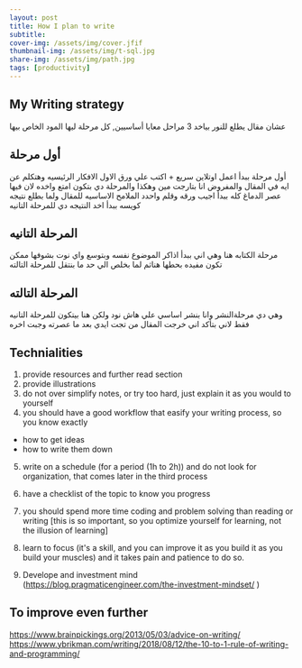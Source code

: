 ```yaml
---
layout: post
title: How I plan to write
subtitle: 
cover-img: /assets/img/cover.jfif
thumbnail-img: /assets/img/t-sql.jpg
share-img: /assets/img/path.jpg
tags: [productivity]
---
```



## My Writing strategy

عشان مقال يطلع للنور بياخد 3 مراحل معايا أساسيين, كل مرحلة ليها المود الخاص بيها

## أول مرحلة

أول مرحلة ببدأ اعمل اوتلاين سريع + اكتب علي ورق الاول الافكار الرئيسيه وهتكلم عن ايه في المقال والمفروض انا بتارجت مين وهكذا
والمرحلة دي بتكون امتع واخده لان فيها عصر الدماغ كله
ببدأ اجيب ورقه وقلم واحدد الملامح الاساسيه للمقال
ولما بطلع نتيجه كويسه
ببدأ اخد النتيجه دي للمرحلة التانيه

## المرحلة التانيه

مرحلة الكتابه هنا وهي اني ببدأ اذاكر الموضوع نفسه وبتوسع واي نوت بشوفها ممكن تكون مفيده بحطها هناثم لما بخلص الي حد ما بنتقل للمرحلة التالته

## المرحلة التالته

وهي دي مرحلةالنشر وانا بنشر اساسي علي هاش نود ولكن هنا بيتكون للمرحلة التانيه فقط
لاني بتأكد اني خرجت المقال من تجت ايدي بعد ما عصرته وجبت اخره

## Technialities

1. provide resources and further read section
2. provide illustrations
3. do not over simplify notes, or try too hard, just explain it as you would to yourself
4. you should have a good workflow that easify your writing process, so you know exactly

- how to get ideas
- how to write them down

5. write on a schedule (for a period (1h to 2h)) and do not look for organization, that comes later in the third process
6. have a checklist of the topic to know you progress
7. you should spend more time coding and problem solving than reading or writing [this is so important, so you optimize yourself for learning, not the illusion of learning]

8. learn to focus (it's a skill, and you can improve it as you build it as you build your muscles) and it takes pain and patience to do so.

9. Develope and investment mind (<https://blog.pragmaticengineer.com/the-investment-mindset/>
)

## To improve even further

<https://www.brainpickings.org/2013/05/03/advice-on-writing/>
<https://www.ybrikman.com/writing/2018/08/12/the-10-to-1-rule-of-writing-and-programming/>
